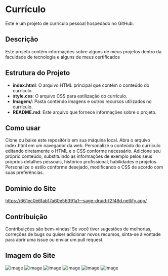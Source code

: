# Currículo

Este é um projeto de currículo pessoal hospedado no GitHub.

## Descrição

Este projeto contém informações sobre alguns de meus projetos dentro da faculdade de tecnologia e alguns de meus certificados
## Estrutura do Projeto

- **index.html**: O arquivo HTML principal que contém o conteúdo do currículo.
- **style.css**: O arquivo CSS para estilização do currículo.
- **Imagem/**: Pasta contendo imagens e outros recursos utilizados no currículo.
- **README.md**: Este arquivo que fornece informações sobre o projeto.
  
## Como usar

Clone ou baixe este repositório em sua máquina local.
Abra o arquivo index.html em um navegador da web.
Personalize o conteúdo do currículo editando diretamente o HTML e o CSS conforme necessário.
Adicione seu próprio conteúdo, substituindo as informações de exemplo pelos seus próprios detalhes pessoais, histórico profissional, habilidades e projetos.
Personalize o estilo conforme desejado, modificando o CSS de acordo com suas preferências.

## Dominio do Site

https://661ec0e6fab17a60e56391a1--sage-druid-f2f48d.netlify.app/

## Contribuição
Contribuições são bem-vindas! Se você tiver sugestões de melhorias, correções de bugs ou quiser adicionar novos recursos, sinta-se à vontade para abrir uma issue ou enviar um pull request.

## Imagem do Site
![image](https://github.com/Law751/Min_PI3/assets/147450456/4c3df54e-1ea3-42cf-a959-92a7ef1731c9)
![image](https://github.com/Law751/Min_PI3/assets/147450456/80c9f340-1ee7-4e94-aee3-63afc7d04bab)
![image](https://github.com/Law751/Min_PI3/assets/147450456/597575c6-c0d4-402b-82c5-2271cdb8bc72)
![image](https://github.com/Law751/Min_PI3/assets/147450456/f8279000-ddcd-4d5a-ae61-4b040968cc45)
![image](https://github.com/Law751/Min_PI3/assets/147450456/5013517d-9538-499a-8d90-f46c94cab0da)
![image](https://github.com/Law751/Min_PI3/assets/147450456/203bf317-03b1-484d-914e-c76ae26b0c55)





